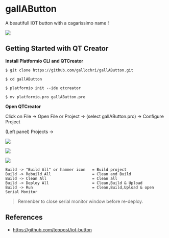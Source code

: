 # gallAButton

A beautifull IOT button with a cagarissimo name !

[![](http://img.youtube.com/vi/AoWVcrVlDQk/0.jpg)](http://www.youtube.com/watch?v=AoWVcrVlDQk)


Getting Started with QT Creator
---

**Install Platformio CLI and QTCreator**

```
$ git clone https://github.com/gallochri/gallAButton.git

$ cd gallAButton

$ platformio init --ide qtcreator

$ mv platformio.pro gallAButton.pro
````

**Open QTCreator**

Click on File -> Open File or Project -> (select gallAButton.pro) -> Configure Project

(Left panel) Projects ->

![](images/qtcreator1.png)

![](images/qtcreator2.png)

![](images/qtcreator2.png)

```
Build -> "Build All" or hammer icon   = Build project
Build -> Rebuild All                  = Clean and Build
Build -> Clean All                    = Clean all
Build -> Deploy All                   = Clean,Build & Upload
Build -> Run                          = Clean,Build,Upload & open Serial Monitor
````

> Remenber to close serial monitor window before re-deploy.

References
---
- https://github.com/teopost/iot-button
